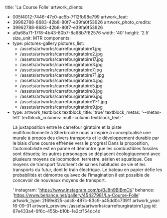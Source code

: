 title: 'La Course Folle'
artwork_clients:
  - 005f4012-7446-47c0-ac5b-7f12fb98e799
artwork_feat:
  - 39962788-8683-42b8-80f7-e39fa0f53926
artwork_photo_credits:
  - 39962788-8683-42b8-80f7-e39fa0f53926
  - a9a68a71-17f8-4b43-80b7-8a68b7f82576
width: '40'
height: '2.5'
size_unit: MTR
components:
  -
    type: pictures-gallery
    pictures_list:
      - /assets/artworks/carrefourgiratoire1.jpg
      - /assets/artworks/carrefourgiratoire2.jpg
      - /assets/artworks/carrefourgiratoire17.jpg
      - /assets/artworks/carrefourgiratoire3.jpg
      - /assets/artworks/carrefourgiratoire7.jpg
      - /assets/artworks/carrefourgiratoire71.jpg
      - /assets/artworks/carrefourgiratoire4.jpg
      - /assets/artworks/carrefourgiratoire5.jpg
      - /assets/artworks/carrefourgiratoire8.jpg
      - /assets/artworks/carrefourgiratoire6.jpg
      - /assets/artworks/carrefourgiratoire11-1.jpg
      - /assets/artworks/carrefourgiratoire9.jpg
  -
    type: artwork_textblock
    textblock_title: 'true'
    textblock_metas: '--metas-left'
    textblock_columns: multi-column
    textblock_text: '<p>La juxtaposition entre le carrefour giratoire et la piste multifonctionnelle&nbsp;à Sherbrooke nous a inspiré à conceptualisé une murale&nbsp;à propos des divers transports et le développement durable par le&nbsp;biais d’une course effrénée vers le progrès!&nbsp;Dans la proposition, l’automobiliste est en panne et démontre que&nbsp;les combustibles fossiles sont désuets; les autres personages se&nbsp;déplacent écologiquement avec plusieurs moyens de locomotion:&nbsp;terrestre, aérien et aquatique. Ces moyens de transport favorisent&nbsp;de saines habitudes de vie et les transports du futur, dont le train&nbsp;électrique. Le bateau en papier défie les probabilités et démontre&nbsp;qu’avec de l’imagination il est possible de concevoir de nouveaux&nbsp;moyens de transport.</p>'
instagram: 'https://www.instagram.com/p/BJ8n9BIBmCt/'
behance: 'https://www.behance.net/gallery/45427981/La-Course-Folle'
artwork_type: 2f69e825-adc8-487c-83c9-a45dd0c73911
artwork_year: 16-09-01
artwork_preview: /assets/artworks/carrefourgiratoire1.jpg
id: 67e433a4-6f6c-455b-b10b-1e2cf154dc4d

